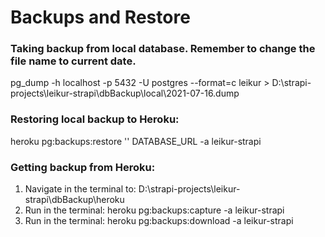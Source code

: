# Backups and Restore

### Taking backup from local database. Remember to change the file name to current date.

pg_dump -h localhost -p 5432 -U postgres --format=c leikur > D:\strapi-projects\leikur-strapi\dbBackup\local\2021-07-16.dump

### Restoring local backup to Heroku:

heroku pg:backups:restore '<ClodinaryURL for the backup>' DATABASE_URL -a leikur-strapi

### Getting backup from Heroku:

1. Navigate in the terminal to:
   D:\strapi-projects\leikur-strapi\dbBackup\heroku
2. Run in the terminal:
   heroku pg:backups:capture -a leikur-strapi
3. Run in the terminal:
   heroku pg:backups:download -a leikur-strapi
